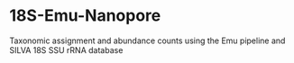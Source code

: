 # 18S-Emu-Nanopore
Taxonomic assignment and abundance counts using the Emu pipeline and SILVA 18S SSU rRNA database
